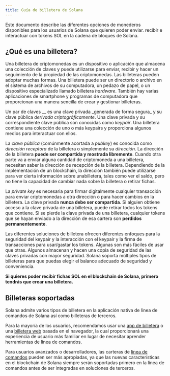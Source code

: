 ```yaml
---
title: Guía de billetera de Solana
---
```


Este documento describe las diferentes opciones de monederos disponibles para los usuarios de Solana que quieren poder enviar. recibir e interactuar con tokens SOL en la cadena de bloques de Solana.

## ¿Qué es una billetera?

Una billetera de criptomonedas es un dispositivo o aplicación que almacena una colección de claves y puede utilizarse para enviar, recibir y hacer un seguimiento de la propiedad de las criptomonedas. Las billeteras pueden adoptar muchas formas. Una billetera puede ser un directorio o archivo en el sistema de archivos de su computadora, un pedazo de papel, o un dispositivo especializado llamado billetera _hardware_. También hay varias aplicaciones de smartphone y programas de computadora que proporcionan una manera sencilla de crear y gestionar billeteras.

Un par de claves \__ es una clave privada \_generada de forma segura_ y su clave pública _derivada criptográficamente_. Una clave privada y su correspondiente clave pública son conocidas como _keypair_. Una billetera contiene una colección de uno o más keypairs y proporciona algunos medios para interactuar con ellos.

La _clave pública_ (comúnmente acortada a _pubkey_) es conocida como _dirección receptora_ de la billetera o simplemente su _dirección_. La dirección de la billetera **puede ser compartida y mostrada libremente**. Cuando otra parte va a enviar alguna cantidad de criptomoneda a una billetera, necesitan saber la dirección de recepción de la billetera. Dependiendo de la implementación de un blockchain, la dirección también puede utilizarse para ver cierta información sobre unabilletera, tales como ver el saldo, pero no tiene la capacidad de cambiar nada sobre la billetera o retirar fichas.

La _private key_ es necesaria para firmar digitalmente cualquier transacción para enviar criptomonedas a otra dirección o para hacer cambios en la billetera. La clave privada **nunca debe ser compartida**. Si alguien obtiene acceso a la clave privada de una billetera, puede retirar todos los tokens que contiene. Si se pierde la clave privada de una billetera, cualquier tokens que se hayan enviado a la dirección de esa cartera son **perdidos permanentemente**.

Las diferentes soluciones de billetera ofrecen diferentes enfoques para la seguridad del keypair y la interacción con el keypair y la firma de transacciones para usar/gastar los tokens. Algunas son más fáciles de usar que otras. Algunos almacenan y hacen una copia de seguridad de las claves privadas con mayor seguridad. Solana soporta múltiples tipos de billeteras para que puedas elegir el balance adecuado de seguridad y conveniencia.

**Si quieres poder recibir fichas SOL en el blockchain de Solana, primero tendrás que crear una billetera.**

## Billeteras soportadas

Solana admite varios tipos de billetera en la aplicación nativa de línea de comandos de Solana así como billeteras de terceros.

Para la mayoría de los usuarios, recomendamos usar una [app de billetera](wallet-guide/apps.md) o una [billetera web](wallet-guide/web-wallets.md) basada en el navegador, la cual proporcionará una experiencia de usuario más familiar en lugar de necesitar aprender herramientas de línea de comandos.

Para usuarios avanzados o desarrolladores, las carteras de [línea de comandos](wallet-guide/cli.md) pueden ser más apropiadas, ya que las nuevas características en el blockchain de Solana siempre serán soportadas primero en la línea de comandos antes de ser integradas en soluciones de terceros.
